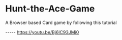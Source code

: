 # Hunt-the-Ace-Game

A Browser based Card game by following this tutorial 

----- https://youtu.be/Bj6lC93JMi0